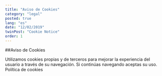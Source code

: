 ```yaml
---
title: "Aviso de Cookies"
category: "legal"
posted: true
lang: "es"
date: "12/02/2019"
twinPost: "Cookie Notice"
order: 1
---
```


##Aviso de Cookies

Utilizamos cookies propias y de terceros para mejorar la experiencia del usuario a través de su navegación. Si continúas navegando aceptas su uso. Política de cookies